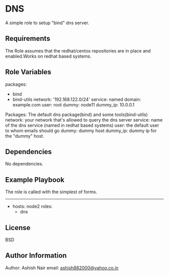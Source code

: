 DNS
=========

A simple role to setup "bind" dns server.

Requirements
------------

The Role assumes that the redhat/centos repositories are in place and enabled.Works on redhat based systems.

Role Variables
--------------

packages:
  - bind
  - bind-utils
network: '192.168.122.0/24'
service: named
domain: example.com
user: root
dummy: node11
dummy_ip: 10.0.0.1


Packages: The default dns package(bind) and some tools(bind-utils)
network:  your network that's allowed to query the dns server
service:  name of the dns service (named in redhat based systems)
user:     the default user to whom emails should go
dummy:    dummy host
dummy_ip: dummy ip for the "dummy" host. 

Dependencies
------------

No dependencies.

Example Playbook
----------------

The role is called with the simplest of forms.

---
- hosts: node2
  roles:
  - dns


License
-------

BSD

Author Information
------------------

Author: Ashish Nair
email: ashish882000@yahoo.co.in
